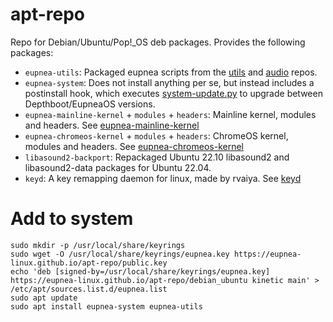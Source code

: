 # apt-repo

Repo for Debian/Ubuntu/Pop!_OS deb packages. Provides the following packages:

* `eupnea-utils`: Packaged eupnea scripts from the [utils](https://github.com/eupnea-linux/eupnea-utils)
  and [audio](https://github.com/eupnea-linux/audio-scripts/) repos.
* `eupnea-system`: Does not install anything per se, but instead includes a postinstall hook, which
  executes [system-update.py](https://github.com/eupnea-linux/system-update) to upgrade between Depthboot/EupneaOS
  versions.
* `eupnea-mainline-kernel` + `modules` + `headers`: Mainline kernel, modules and headers.
  See [eupnea-mainline-kernel](https://eupnea-linux.github.io/docs/project/kernels#mainline-eupnea-kernel)
* `eupnea-chromeos-kernel` + `modules` + `headers`: ChromeOS kernel, modules and headers.
  See [eupnea-chromeos-kernel](https://eupnea-linux.github.io/docs/project/kernels#chromeos-eupnea-kernel)
* `libasound2-backport`: Repackaged Ubuntu 22.10 libasound2 and libasound2-data packages for Ubuntu 22.04.
* `keyd`: A key remapping daemon for linux, made by rvaiya. See [keyd](https://github.com/rvaiya/keyd)

# Add to system

```
sudo mkdir -p /usr/local/share/keyrings
sudo wget -O /usr/local/share/keyrings/eupnea.key https://eupnea-linux.github.io/apt-repo/public.key
echo 'deb [signed-by=/usr/local/share/keyrings/eupnea.key] https://eupnea-linux.github.io/apt-repo/debian_ubuntu kinetic main' > /etc/apt/sources.list.d/eupnea.list
sudo apt update
sudo apt install eupnea-system eupnea-utils
```
